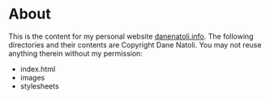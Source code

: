 About
=====

This is the content for my personal website [danenatoli.info](http://www.danenatoli.info). The following directories and their contents are Copyright Dane Natoli. You may not reuse anything therein without my permission:
* index.html
* images
* stylesheets
